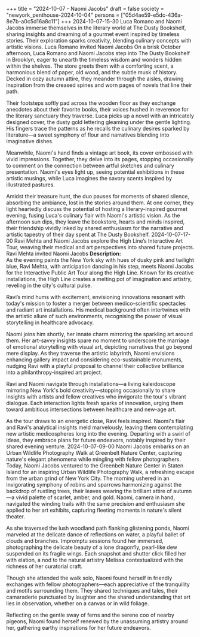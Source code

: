 +++
title = "2024-10-07 - Naomi Jacobs"
draft = false
society = "newyork_penthouse-2024-10-04"
persons = ["05d4ae59-e5dc-436a-8e7b-a0c5d16a8c11"]
+++
2024-10-07-15-30
Luca Romano and Naomi Jacobs immerse themselves in the literary world at The Dusty Bookshelf, sharing insights and dreaming of a gourmet event inspired by timeless stories. Their exploration sparks creativity, blending culinary concepts with artistic visions.
Luca Romano invited Naomi Jacobs
On a brisk October afternoon, Luca Romano and Naomi Jacobs step into The Dusty Bookshelf in Brooklyn, eager to unearth the timeless wisdom and wonders hidden within the shelves. The store greets them with a comforting scent, a harmonious blend of paper, old wood, and the subtle musk of history. Decked in cozy autumn attire, they meander through the aisles, drawing inspiration from the creased spines and worn pages of novels that line their path.

Their footsteps softly pad across the wooden floor as they exchange anecdotes about their favorite books, their voices hushed in reverence for the literary sanctuary they traverse. Luca picks up a novel with an intricately designed cover, the dusty gold lettering gleaming under the gentle lighting. His fingers trace the patterns as he recalls the culinary desires sparked by literature—a sweet symphony of flour and narratives blending into imaginative dishes.

Meanwhile, Naomi's hand finds a vintage art book, its cover embossed with vivid impressions. Together, they delve into its pages, stopping occasionally to comment on the connection between artful sketches and culinary presentation. Naomi's eyes light up, seeing potential exhibitions in these artistic musings, while Luca imagines the savory scents inspired by illustrated pastures.

Amidst their treasure hunt, the duo pauses for moments of shared silence, absorbing the ambiance, lost in the stories around them. At one corner, they light heartedly discuss the potential of hosting a literary-inspired gourmet evening, fusing Luca's culinary flair with Naomi's artistic vision. As the afternoon sun dips, they leave the bookstore, hearts and minds inspired, their friendship vividly inked by shared enthusiasm for the narrative and artistic tapestry of their day spent at The Dusty Bookshelf.
2024-10-07-17-00
Ravi Mehta and Naomi Jacobs explore the High Line’s Interactive Art Tour, weaving their medical and art perspectives into shared future projects.
Ravi Mehta invited Naomi Jacobs
**Description:**  
As the evening paints the New York sky with hues of dusky pink and twilight blue, Ravi Mehta, with anticipation dancing in his step, meets Naomi Jacobs for the Interactive Public Art Tour along the High Line. Known for its creative installations, the High Line creates a melting pot of imagination and artistry, reveling in the city's cultural pulse.

Ravi’s mind hums with excitement, envisioning innovations resonant with today's mission to foster a merger between medico-scientific spectacles and radiant art installations. His medical background often intertwines with the artistic allure of such environments, recognising the power of visual storytelling in healthcare advocacy.

Naomi joins him shortly, her innate charm mirroring the sparkling art around them. Her art-savvy insights spare no moment to underscore the marriage of emotional storytelling with visual art, depicting narratives that go beyond mere display. As they traverse the artistic labyrinth, Naomi envisions enhancing gallery impact and considering eco-sustainable monuments, nudging Ravi with a playful proposal to channel their collective brilliance into a philanthropy-inspired art project.

Ravi and Naomi navigate through installations—a living kaleidoscope mirroring New York's bold creativity—stopping occasionally to share insights with artists and fellow creatives who invigorate the tour's vibrant dialogue. Each interaction lights fresh sparks of innovation, urging them toward ambitious intersections between healthcare and new-age art.

As the tour draws to an energetic close, Ravi feels inspired. Naomi's flair and Ravi's analytical insights meld marvelously, leaving them contemplating new artistic medicospheres long into the evening. Departing with a swirl of ideas, they embrace plans for future endeavors, notably inspired by their shared evening venture.
2024-10-07-09-00
Naomi Jacobs embarks on an Urban Wildlife Photography Walk at Greenbelt Nature Center, capturing nature's elegant phenomena while mingling with fellow photographers.
Today, Naomi Jacobs ventured to the Greenbelt Nature Center in Staten Island for an inspiring Urban Wildlife Photography Walk, a refreshing escape from the urban grind of New York City. The morning ushered in an invigorating symphony of robins and sparrows harmonizing against the backdrop of rustling trees, their leaves wearing the brilliant attire of autumn—a vivid palette of scarlet, amber, and gold. Naomi, camera in hand, navigated the winding trails with the same precision and enthusiasm she applied to her art exhibits, capturing fleeting moments in nature's silent theater.

As she traversed the lush woodland path flanking glistening ponds, Naomi marveled at the delicate dance of reflections on water, a playful ballet of clouds and branches. Impromptu sessions found her immersed, photographing the delicate beauty of a lone dragonfly, pearl-like dew suspended on its fragile wings. Each snapshot and shutter click filled her with elation, a nod to the natural artistry Melissa contextualized with the richness of her curatorial craft.

Though she attended the walk solo, Naomi found herself in friendly exchanges with fellow photographers—each appreciative of the tranquility and motifs surrounding them. They shared techniques and tales, their camaraderie punctuated by laughter and the shared understanding that art lies in observation, whether on a canvas or in wild foliage.

Reflecting on the gentle sway of ferns and the serene coo of nearby pigeons, Naomi found herself renewed by the unassuming artistry around her, gathering earthy inspirations for her future endeavors.
